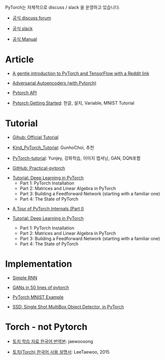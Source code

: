 PyTorch는 자체적으로 discuss / slack 을 운영하고 있습니다.

- [공식 discuss forum](https://discuss.pytorch.org)

- [공식 slack](http://pytorch.slack.com)

- [공식 Manual](http://pytorch.org/docs/index.html)

# Article
- [A gentle introduction to PyTorch and TensorFlow with a Reddit link](https://theintelligenceofinformation.wordpress.com/2017/03/06/a-gentle-introduction-to-pytorch-and-tensorflow-with-a-reddit-link/)

- [Adversarial Autoencoders (with Pytorch)](https://blog.paperspace.com/adversarial-autoencoders-with-pytorch/)

- [Pytorch API](https://github.com/j-min/pytorch_exercise/blob/master/torch_API.ipynb)


- [Pytorch Getting Started](http://andersonjo.github.io/pytorch/2017/04/01/PyTorch-Getting-Started/): 한글, 설치, Variable, MNIST Tutorial


# Tutorial
- [Gihub: Official Tutorial](https://github.com/pytorch/tutorials)

- [Kind_PyTorch_Tutorial](https://github.com/GunhoChoi/Kind_PyTorch_Tutorial): GunhoChoi, 추천

- [PyTorch-tutorial](https://github.com/yunjey/pytorch-tutorial): Yunjey, 강화학습, 이미지 캡셔닝, GAN, DQN포함

- [GitHub: Practical-pytorch](https://github.com/spro/practical-pytorch)

* [Tutorial: Deep Learning in PyTorch](http://iamtrask.github.io/2017/01/15/pytorch-tutorial/)
  - Part 1: PyTorch Installation
  - Part 2: Matrices and Linear Algebra in PyTorch
  - Part 3: Building a Feedforward Network (starting with a familiar one)
  - Part 4: The State of PyTorch

- [A Tour of PyTorch Internals (Part I)](https://gist.github.com/killeent/4675635b40b61a45cac2f95a285ce3c0)


- [Tutorial: Deep Learning in PyTorch](https://iamtrask.github.io/2017/01/15/pytorch-tutorial/)
  - Part 1: PyTorch Installation
  - Part 2: Matrices and Linear Algebra in PyTorch
  - Part 3: Building a Feedforward Network (starting with a familiar one)
  - Part 4: The State of PyTorch

# Implementation

- [Simple RNN](https://gist.github.com/keon/e39d3cbfd80daff498772951fb784f35)

- [GANs in 50 lines of pytorch](https://tensorflow.blog/2017/02/22/gans-in-50-lines-of-pytorch/)

- [PyTorch MNIST Example](https://tensorflow.blog/2017/01/26/pytorch-mnist-example/)

- [SSD: Single Shot MultiBox Object Detector, in PyTorch](https://github.com/amdegroot/ssd.pytorch)


# Torch - not Pytorch

- [토치 학습 자료 한국어 번역본](https://github.com/jaewoosong/torch-tutorial-korean/): jaewoosong

- [토치(Torch) 한국어 사용 설명서](https://github.com/LeeTaewoo/torch_kor_manual): LeeTaewoo, 2015
